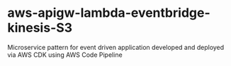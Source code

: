 # aws-apigw-lambda-eventbridge-kinesis-S3
Microservice pattern for event driven application developed and deployed via AWS CDK using AWS Code Pipeline
